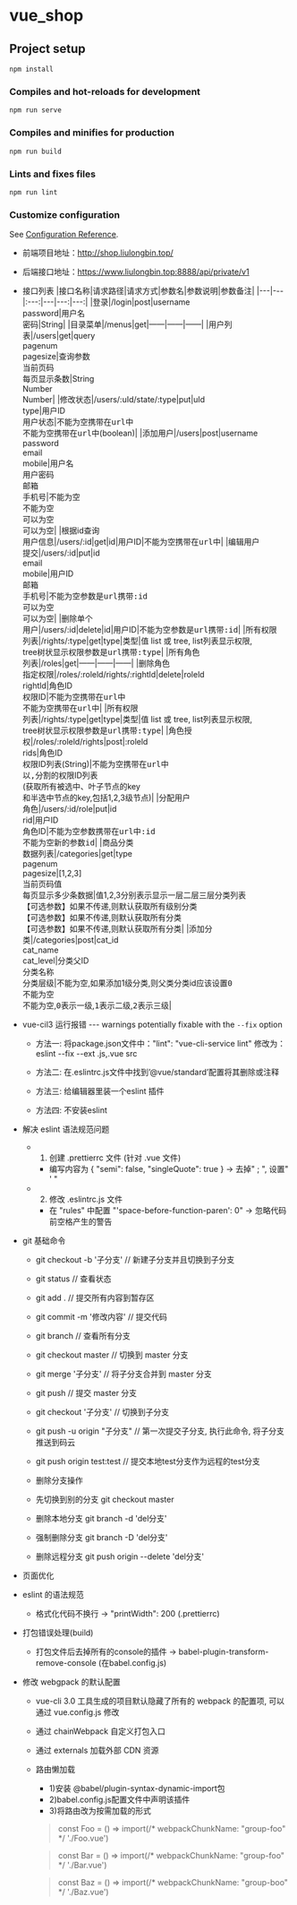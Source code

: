 # vue_shop

## Project setup
```
npm install
```

### Compiles and hot-reloads for development
```
npm run serve
```

### Compiles and minifies for production
```
npm run build
```

### Lints and fixes files
```
npm run lint
```

### Customize configuration
See [Configuration Reference](https://cli.vuejs.org/config/).

+ 前端项目地址：http://shop.liulongbin.top/
+ 后端接口地址：https://www.liulongbin.top:8888/api/private/v1
+ 接口列表
    |接口名称|请求路径|请求方式|参数名|参数说明|参数备注|
    |---|---|:---:|---|---:|---:|
    |登录|/login|post|username<br>password|用户名<br>密码|String|
    |目录菜单|/menus|get|——|——|——|
    |用户列表|/users|get|query<br>pagenum<br>pagesize|查询参数<br>当前页码<br>每页显示条数|String<br>Number<br>Number|
    |修改状态|/users/:uId/state/:type|put|uId<br>type|用户ID<br>用户状态|不能为空<kbd>携带在url中</kbd><br>不能为空<kbd>携带在url中</kbd>(boolean)|
    |添加用户|/users|post|username<br>password<br>email<br>mobile|用户名<br>用户密码<br>邮箱<br>手机号|不能为空<br>不能为空<br>可以为空<br>可以为空|
    |根据id查询<br>用户信息|/users/:id|get|id|用户ID|不能为空<kbd>携带在url中</kbd>|
    |编辑用户<br>提交|/users/:id|put|id<br>email<br>mobile|用户ID<br>邮箱<br>手机号|不能为空<kbd>参数是url携带:id</kbd><br>可以为空<br>可以为空|
    |删除单个<br>用户|/users/:id|delete|id|用户ID|不能为空<kbd>参数是url携带:id</kbd>|
    |所有权限<br>列表|/rights/:type|get|type|类型|值 list 或 tree, list列表显示权限,<br>tree树状显示权限<kbd>参数是url携带:type</kbd>|
    |所有角色<br>列表|/roles|get|——|——|——|
    |删除角色<br>指定权限|/roles/:roleld/rights/:rightld|delete|roleld<br>rightld|角色ID<br>权限ID|不能为空<kbd>携带在url中</kbd><br>不能为空<kbd>携带在url中</kbd>|
    |所有权限<br>列表|/rights/:type|get|type|类型|值 list 或 tree, list列表显示权限,<br>tree树状显示权限<kbd>参数是url携带:type</kbd>|
    |角色授权|/roles/:roleld/rights|post|:roleld<br>rids|角色ID<br>权限ID列表(String)|不能为空<kbd>携带在url中</kbd><br>以<kbd>,</kbd>分割的权限ID列表<br>(获取所有被选中、叶子节点的key<br>和半选中节点的key,包括1,2,3级节点)|
    |分配用户<br>角色|/users/:id/role|put|id<br>rid|用户ID<br>角色ID|不能为空<kbd>参数携带在url中:id</kbd><br>不能为空<kbd>新的参数id</kbd>|
    |商品分类<br>数据列表|/categories|get|type<br>pagenum<br>pagesize|[1,2,3]<br>当前页码值<br>每页显示多少条数据|值1,2,3分别表示显示一层二层三层分类列表<br>【可选参数】如果不传递,则默认获取所有级别分类<br>【可选参数】如果不传递,则默认获取所有分类<br>【可选参数】如果不传递,则默认获取所有分类|
    |添加分类|/categories|post|cat_id<br>cat_name<br>cat_level|分类父ID<br>分类名称<br>分类层级|不能为空,如果添加1级分类,则父类分类id应该设置<kbd>0</kbd><br>不能为空<br>不能为空,<kbd>0</kbd>表示一级,<kbd>1</kbd>表示二级,<kbd>2</kbd>表示三级|

+ vue-cil3 运行报错 --- warnings potentially fixable with the `--fix` option
    + 方法一: 将package.json文件中："lint": "vue-cli-service lint" 修改为：eslint --fix --ext .js,.vue src

    + 方法二: 在.eslintrc.js文件中找到’@vue/standard’配置将其删除或注释

    + 方法三: 给编辑器里装一个eslint 插件

    + 方法四: 不安装eslint

+ 解决 eslint 语法规范问题
    + 1. 创建 .prettierrc 文件 (针对 .vue 文件)
        + 编写内容为 { "semi": false, "singleQuote": true } -> 去掉" ; ", 设置" ' "
    + 2. 修改 .eslintrc.js 文件
        + 在 "rules" 中配置 "'space-before-function-paren': 0" -> 忽略代码前空格产生的警告

+ git 基础命令
    + git checkout -b '子分支'      // 新建子分支并且切换到子分支

    + git status                    // 查看状态
    + git add .                     // 提交所有内容到暂存区
    + git commit -m '修改内容'       // 提交代码
    + git branch                    // 查看所有分支
    + git checkout master           // 切换到 master 分支
    + git merge '子分支'             // 将子分支合并到 master 分支
    + git push                      // 提交 master 分支

    + git checkout '子分支'         // 切换到子分支
    + git push -u origin "子分支"   // 第一次提交子分支, 执行此命令, 将子分支推送到码云
    + git push origin test:test     // 提交本地test分支作为远程的test分支

    + 删除分支操作
    + 先切换到别的分支  git checkout master
    + 删除本地分支      git branch -d 'del分支'
    + 强制删除分支      git branch -D 'del分支'
    + 删除远程分支      git push origin --delete 'del分支'

+ 页面优化
+ eslint 的语法规范
    + 格式化代码不换行  ->  "printWidth": 200     (.prettierrc)   

+ 打包错误处理(build)
    + 打包文件后去掉所有的console的插件  ->  babel-plugin-transform-remove-console     (在babel.config.js)

+ 修改 webgpack 的默认配置
    + vue-cli 3.0 工具生成的项目默认隐藏了所有的 webpack 的配置项, 可以通过 vue.config.js 修改
    + 通过 chainWebpack 自定义打包入口
    + 通过 externals 加载外部 CDN 资源
    + 路由懒加载
        + 1)安装 @babel/plugin-syntax-dynamic-import包
        + 2)babel.config.js配置文件中声明该插件
        + 3)将路由改为按需加载的形式
        > const Foo = () => import(/* webpackChunkName: "group-foo" */ './Foo.vue') 

        > const Bar = () => import(/* webpackChunkName: "group-foo" */ './Bar.vue') 
        
        > const Baz = () => import(/* webpackChunkName: "group-boo" */ './Baz.vue') 



